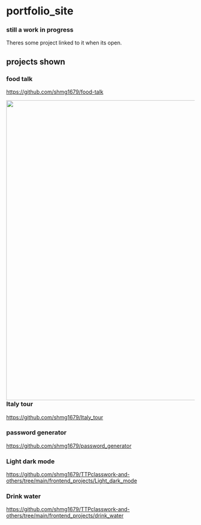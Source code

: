 # portfolio_site
### still a work in progress

Theres some project linked to it when its open.

## projects shown
### food talk
https://github.com/shmg1679/food-talk

<img src = "https://user-images.githubusercontent.com/91004979/152427851-20635412-39eb-4b36-91b1-072fabfa23e6.jpg" width="700" height="800" style="float:right;">

### Italy tour
https://github.com/shmg1679/Italy_tour

### password generator
https://github.com/shmg1679/password_generator

### Light dark mode
https://github.com/shmg1679/TTPclasswork-and-others/tree/main/frontend_projects/Light_dark_mode

### Drink water
https://github.com/shmg1679/TTPclasswork-and-others/tree/main/frontend_projects/drink_water
